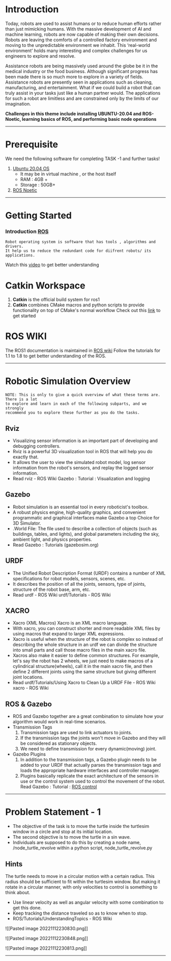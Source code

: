 

# Introduction 

Today, robots are used to assist humans or to reduce human efforts rather than just
mimicking humans. With the massive development of AI and machine learning, robots
are now capable of making their own decisions. Robots are leaving the comforts of a
controlled factory environment and moving to the unpredictable environment we inhabit.
This ‘real-world environment’ holds many interesting and complex challenges for us
engineers to explore and resolve.

Assistance robots are being massively used around the globe be it in the medical
industry or the food business. Although significant progress has been made there is so
much more to explore in a variety of fields. Assistance robots are presently seen in
applications such as cleaning, manufacturing, and entertainment. What if we could build
a robot that can truly assist in your tasks just like a human partner would. The
applications for such a robot are limitless and are constrained only by the limits of our
imagination.


**Challenges in this theme include installing UBUNTU-20.04 and ROS-Noetic, learning
basics of ROS, and performing basic node operations**

---

# Prerequisite

We need the following software for completing TASK -1 and further tasks!
1. [Ubuntu 20.04 OS](https://releases.ubuntu.com/focal/)
    - It may be in virtual machine , or the host itself
    - RAM : 4GB +
    - Storage : 50GB+
1.  [ROS Noetic](http://wiki.ros.org/noetic/Installation/Ubuntu)


---

# Getting Started 

### Introduction [ROS](https://www.ros.org/)
	Robot operating system is software that has tools , algorithms and drivers.
	It help us to reduce the redundant code for diifrent robots/ its applications.
Watch this [video](https://vimeo.com/639236696?embedded=true&source=vimeo_logo&owner=15710607)  to get better understanding 


# Catkin Workspace
1. **Catkin** is the official build system for ros1
2. **Catkin** combines CMake macros and python scripts to provide functionality on top of CMake's normal workflow 
Check out this [link](https://wiki.ros.org/catkin#Installing_catkin) to get started 

# ROS WIKI
The ROS1 documentation is maintained in [ROS wiki](http://wiki.ros.org/ROS/Tutorials)
Follow the tutorials for 1.1 to 1.8 to get better understanding of the ROS.

---


# Robotic Simulation Overview
	NOTE: This is only to give a quick overview of what these terms are. 
	There is a lot
	to explore and learn in each of the following subparts, and we strongly
	recommend you to explore these further as you do the tasks.

## Rviz
- Visualizing sensor information is an important part of developing and debugging
controllers.
- Rviz is a powerful 3D visualization tool in ROS that will help you do exactly that.
- It allows the user to view the simulated robot model, log sensor information from
the robot's sensors, and replay the logged sensor information.
- Read rviz - ROS Wiki Gazebo : Tutorial : Visualization and logging

## Gazebo
- Robot simulation is an essential tool in every roboticist's toolbox.
- A robust physics engine, high-quality graphics, and convenient programmatic
and graphical interfaces make Gazebo a top Choice for 3D Simulator.
- .World File: The file used to describe a collection of objects (such as buildings,
tables, and lights), and global parameters including the sky, ambient light, and
physics properties.
- Read Gazebo : Tutorials (gazebosim.org)

## URDF
- The Unified Robot Description Format (URDF) contains a number of XML
specifications for robot models, sensors, scenes, etc.
- It describes the position of all the joints, sensors, type of joints, structure of the
robot base, arm, etc.
- Read urdf - ROS Wiki urdf/Tutorials - ROS Wiki

## XACRO
- Xacro (XML Macros) Xacro is an XML macro language.
- With xacro, you can construct shorter and more readable XML files by using
macros that expand to larger XML expressions.
- Xacro is useful when the structure of the robot is complex so instead of
describing the whole structure in an urdf we can divide the structure into small
parts and call those macro files in the main xacro file.
- Xacros also make it easier to define common structures. For example, let's say
the robot has 2 wheels, we just need to make macros of a cylindrical
structure(wheels), call it in the main xacro file, and then define 2 different joints
using the same structure but giving different joint locations.
- Read urdf/Tutorials/Using Xacro to Clean Up a URDF File - ROS Wiki xacro -
ROS Wiki


## ROS & Gazebo
- ROS and Gazebo together are a great combination to simulate how your
algorithm would work in real-time scenarios.
- Transmission Tags
	1. Transmission tags are used to link actuators to joints.
	2. If the transmission tags the joints won't move in Gazebo and they will be
	considered as stationary objects.
	3. We need to define transmission for every dynamic(moving) joint.
- Gazebo Plugins
	1. In addition to the transmission tags, a Gazebo plugin needs to be added to
	your URDF that actually parses the transmission tags and loads the
	appropriate hardware interfaces and controller manager.
	2. Plugins basically replicate the exact architecture of the sensors in use or
	the control system used to control the movement of the robot.
Read Gazebo : Tutorial : [ROS control](gazebosim.org)

---

# Problem Statement - 1

- The objective of the task is to move the turtle inside the turtlesim window
in a circle and stop at its initial location.
- The second objective is to move the turtle in a sin wave.
- Individuals are supposed to do this by creating a node name,
/node_turtle_revolve within a python script, node_turtle_revolve.py


## Hints

The turtle needs to move in a circular motion with a certain radius. This
radius should be sufficient to fit within the turtlesim window. But making it
rotate in a circular manner, with only velocities to control is something to
think about.

- Use linear velocity as well as angular velocity with some combination to
get this done.
- Keep tracking the distance traveled so as to know when to stop.
- ROS/Tutorials/UnderstandingTopics - ROS Wiki

![[Pasted image 20221112230830.png]]


![[Pasted image 20221112230848.png]]


![[Pasted image 20221112230813.png]]

---



